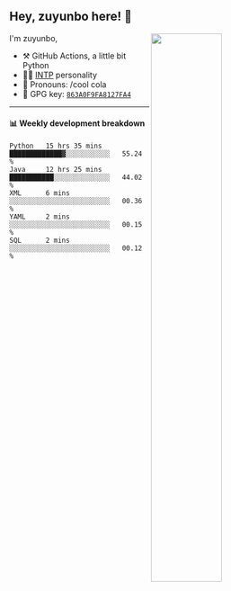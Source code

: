 

## Hey, zuyunbo here! :wave: 
[<img align="right" width="50%" src="https://github-readme-stats.vercel.app/api?username=zuyunbo&theme=dark&show_icons=true">](https://metrics.lecoq.io/ouuan?template=classic)

I'm zuyunbo,

-   :hammer_and_pick: GitHub Actions, a little bit Python
-   :man_scientist: [INTP](https://www.16personalities.com/profiles/3302586f07ca3) personality
-   :man: Pronouns: /cool cola
-   :key: GPG key: [`863A0F9FA8127FA4`](https://github.com/zuyunbo.gpg)

---

#### :bar_chart: Weekly development breakdown
<!--START_SECTION:waka-->
```text
Python   15 hrs 35 mins  █████████████▓░░░░░░░░░░░   55.24 % 
Java     12 hrs 25 mins  ███████████░░░░░░░░░░░░░░   44.02 % 
XML      6 mins          ░░░░░░░░░░░░░░░░░░░░░░░░░   00.36 % 
YAML     2 mins          ░░░░░░░░░░░░░░░░░░░░░░░░░   00.15 % 
SQL      2 mins          ░░░░░░░░░░░░░░░░░░░░░░░░░   00.12 % 
```
<!--END_SECTION:waka-->

